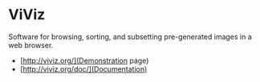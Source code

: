 # ViViz

Software for browsing, sorting, and subsetting pre-generated images in a web browser.

* [http://viviz.org/](Demonstration page)
* [http://viviz.org/doc/](Documentation)